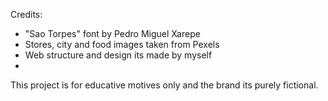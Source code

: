 Credits:
- "Sao Torpes" font by Pedro Miguel Xarepe
- Stores, city and food images taken from Pexels
- Web structure and design its made by myself
- 
This project is for educative motives only and the brand its purely fictional.
